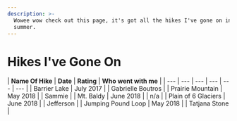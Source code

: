 ```yaml
---
description: >-
  Wowee wow check out this page, it's got all the hikes I've gone on in the
  summer.
---
```


# Hikes I've Gone On

| **Name Of Hike** | **Date** | **Rating** | **Who went with me** |
| --- | --- | --- | --- | --- | --- |
| Barrier Lake | July 2017 |  | Gabrielle Boutros |
| Prairie Mountain | May 2018 |  | Sammie |
| Mt. Baldy | June 2018 |  | n/a |
| Plain of 6 Glaciers | June 2018 |  | Jefferson |
| Jumping Pound Loop | May 2018 |  | Tatjana Stone |


